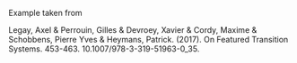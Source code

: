 Example taken from 

Legay, Axel & Perrouin, Gilles & Devroey, Xavier & Cordy, Maxime & Schobbens, Pierre Yves & Heymans, Patrick. (2017). On Featured Transition Systems. 453-463. 10.1007/978-3-319-51963-0_35.